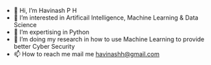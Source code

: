 - 👋 Hi, I’m Havinash P H
- 👀 I’m interested in Artificail Intelligence, Machine Learning & Data Science
- 🌱 I’m expertising in Python
- 💞️ I’m doing my research in how to use Machine Learning to provide better Cyber Security
- 📫 How to reach me mail me havinashh@gmail.com

<!---
havinash12/havinash12 is a ✨ special ✨ repository because its `README.md` (this file) appears on your GitHub profile.
You can click the Preview link to take a look at your changes.
--->
